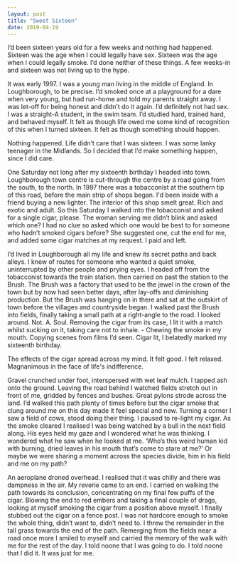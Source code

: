 ```yaml
---
layout: post
title: "Sweet Sixteen"
date: 2019-04-19
---
```


I’d been sixteen years old for a few weeks and nothing had happened. Sixteen was the age when I could legally have sex. Sixteen was the age when I could legally smoke. I’d done neither of these things. A few weeks-in and sixteen was not living up to the hype.

It was early 1997. I was a young man living in the middle of England. In Loughborough, to be precise. I’d smoked once at a playground for a dare when very young, but had run-home and told my parents straight away. I was let-off for being honest and didn’t do it again. I’d definitely not had sex. I was a straight-A student, in the swim team. I’d studied hard, trained hard, and behaved myself. It felt as though life owed me some kind of recognition of this when I turned sixteen. It felt as though something should happen.

Nothing happened. Life didn’t care that I was sixteen. I was some lanky teenager in the Midlands. So I decided that I’d make something happen, since I did care.

One Saturday not long after my sixteenth birthday I headed into town. Loughborough town centre is cut-through the centre by a road going from the south, to the north. In 1997 there was a tobacconist at the southern tip of this road, before the main strip of shops began. I'd been inside with a friend buying a new lighter. The interior of this shop smelt great. Rich and exotic and adult. So this Saturday I walked into the tobacconist and asked for a single cigar, please. The woman serving me didn’t blink and asked which one? I had no clue so asked which one would be best to for someone who hadn’t smoked cigars before? She suggested one, cut the end for me, and added some cigar matches at my request. I paid and left.

I’d lived in Loughborough all my life and knew its secret paths and back alleys. I knew of routes for someone who wanted a quiet smoke, uninterrupted by other people and prying eyes. I headed off from the tobacconist towards the train station. then carried on past the station to the Brush. The Brush was a factory that used to be the jewel in the crown of the town but by now had seen better days, after lay-offs and diminishing production. But the Brush was hanging on in there and sat at the outskirt of town before the villages and countryside began. I walked past the Brush into fields, finally taking a small path at a right-angle to the road. I looked around. Not. A. Soul. Removing the cigar from its case, I lit it with a match whilst sucking on it, taking care not to inhale. - Chewing the smoke in my mouth. Copying scenes from films I’d seen. Cigar lit, I belatedly marked my sixteenth birthday.

The effects of the cigar spread across my mind. It felt good. I felt relaxed. Magnanimous in the face of life's indifference. 

Gravel crunched under foot, interspersed with wet leaf mulch. I tapped ash onto the ground. Leaving the road behind I watched fields stretch out in front of me, gridded by fences and bushes. Great pylons strode across the land. I’d walked this path plenty of times before but the cigar smoke that clung around me on this day made it feel special and new. Turning a corner I saw a field of cows, stood doing their thing. I paused to re-light my cigar. As the smoke cleared I realised I was being watched by a bull in the next field along. His eyes held my gaze and I wondered what he was thinking. I wondered what he saw when he looked at me. ‘Who’s this weird human kid with burning, dried leaves in his mouth that’s come to stare at me?’ Or maybe we were sharing a moment across the species divide, him in his field and me on my path? 

An aeroplane droned overhead. I realised that it was chilly and there was dampness in the air. My reverie came to an end. I carried on walking the path towards its conclusion, concentrating on my final few puffs of the cigar. Blowing the end to red embers and taking a final couple of drags, looking at myself smoking the cigar from a position above myself. I finally stubbed out the cigar on a fence post. I was not hardcore enough to smoke the whole thing, didn’t want to, didn’t need to. I threw the remainder in the tall grass towards the end of the path. Remerging from the fields near a road once more I smiled to myself and carried the memory of the walk with me for the rest of the day. I told noone that I was going to do. I told noone that I did it. It was just for me.  
